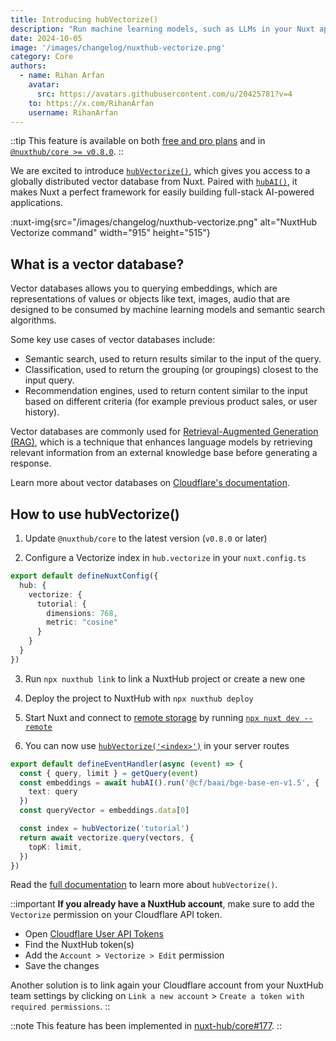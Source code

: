 ```yaml
---
title: Introducing hubVectorize()
description: "Run machine learning models, such as LLMs in your Nuxt application, with minimal setup."
date: 2024-10-05
image: '/images/changelog/nuxthub-vectorize.png'
category: Core
authors:
  - name: Rihan Arfan
    avatar:
      src: https://avatars.githubusercontent.com/u/20425781?v=4
    to: https://x.com/RihanArfan
    username: RihanArfan
---
```


::tip
This feature is available on both [free and pro plans](/pricing) and in [`@nuxthub/core >= v0.8.0`](https://github.com/nuxt-hub/core/releases/tag/v0.8.0).
::

We are excited to introduce [`hubVectorize()`](/docs/features/vectorize), which gives you access to a globally distributed vector database from Nuxt. Paired with [`hubAI()`](/docs/features/ai), it makes Nuxt a perfect framework for easily building full-stack AI-powered applications.

:nuxt-img{src="/images/changelog/nuxthub-vectorize.png" alt="NuxtHub Vectorize command" width="915" height="515"}

## What is a vector database?

Vector databases allows you to querying embeddings, which are representations of values or objects like text, images, audio that are designed to be consumed by machine learning models and semantic search algorithms.

Some key use cases of vector databases include:
- Semantic search, used to return results similar to the input of the query.
- Classification, used to return the grouping (or groupings) closest to the input query.
- Recommendation engines, used to return content similar to the input based on different criteria (for example previous product sales, or user history).

Vector databases are commonly used for [Retrieval-Augmented Generation (RAG)](https://developers.cloudflare.com/reference-architecture/diagrams/ai/ai-rag/), which is a technique that enhances language models by retrieving relevant information from an external knowledge base before generating a response.

Learn more about vector databases on [Cloudflare's documentation](https://developers.cloudflare.com/vectorize/reference/what-is-a-vector-database/).

## How to use hubVectorize()

1. Update `@nuxthub/core` to the latest version (`v0.8.0` or later)

2. Configure a Vectorize index in `hub.vectorize` in your `nuxt.config.ts`

```ts [nuxt.config.ts]
export default defineNuxtConfig({
  hub: {
    vectorize: {
      tutorial: {
        dimensions: 768,
        metric: "cosine"
      }
    }
  }
})
```

3. Run `npx nuxthub link` to link a NuxtHub project or create a new one

4. Deploy the project to NuxtHub with `npx nuxthub deploy`

5. Start Nuxt and connect to [remote storage](/docs/getting-started/remote-storage) by running [`npx nuxt dev --remote`](/docs/getting-started/remote-storage)

5. You can now use [`hubVectorize('<index>')`](/docs/features/vectorize) in your server routes

```ts [server/api/vectorize-search.ts]
export default defineEventHandler(async (event) => {
  const { query, limit } = getQuery(event)
  const embeddings = await hubAI().run('@cf/baai/bge-base-en-v1.5', {
    text: query
  })
  const queryVector = embeddings.data[0]

  const index = hubVectorize('tutorial')
  return await vectorize.query(vectors, {
    topK: limit,
  })
})
```

Read the [full documentation](/docs/features/vectorize) to learn more about `hubVectorize()`.

::important
**If you already have a NuxtHub account**, make sure to add the `Vectorize` permission on your Cloudflare API token.

- Open [Cloudflare User API Tokens](https://dash.cloudflare.com/profile/api-tokens)
- Find the NuxtHub token(s)
- Add the `Account > Vectorize > Edit` permission
- Save the changes

Another solution is to link again your Cloudflare account from your NuxtHub team settings by clicking on `Link a new account` > `Create a token with required permissions`.
::

::note
This feature has been implemented in [nuxt-hub/core#177](https://github.com/nuxt-hub/core/pull/177).
::
